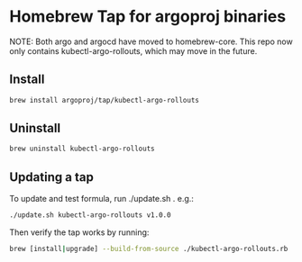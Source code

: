 # Homebrew Tap for argoproj binaries

NOTE: Both argo and argocd have moved to homebrew-core. This repo now only contains kubectl-argo-rollouts, which may move in the future.

## Install
```bash
brew install argoproj/tap/kubectl-argo-rollouts
```

## Uninstall
```bash
brew uninstall kubectl-argo-rollouts
```

## Updating a tap
To update and test formula, run ./update.sh <binary-name>. e.g.:
```bash
./update.sh kubectl-argo-rollouts v1.0.0
```

Then verify the tap works by running:
```bash
brew [install|upgrade] --build-from-source ./kubectl-argo-rollouts.rb
```
